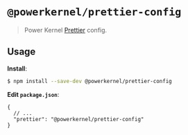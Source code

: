 # `@powerkernel/prettier-config`

> Power Kernel [Prettier](https://prettier.io) config.

## Usage

**Install**:

```bash
$ npm install --save-dev @powerkernel/prettier-config
```

**Edit `package.json`**:

```jsonc
{
  // ...
  "prettier": "@powerkernel/prettier-config"
}
```
